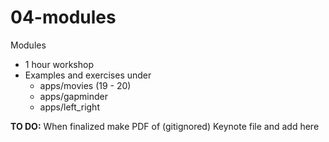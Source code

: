 # 04-modules

Modules

- 1 hour workshop
- Examples and exercises under 
	- apps/movies (19 - 20)
	- apps/gapminder
	- apps/left_right

**TO DO:** When finalized make PDF of (gitignored) Keynote file and add here